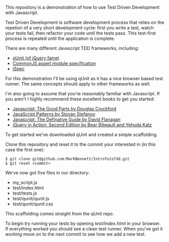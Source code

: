 This repository is a demonstration of how to use Test Driven Development with Javascript.

Test Driven Development is software development process that relies on the repetion of a very short development cycle: first you write a test, watch your tests fail, then refactor your code until the tests pass.  This test-first process is repeated until the application is complete.

There are many different Javascript TDD frameworks, including:

* [qUnit (of jQuery fame)](http://github.com/jquery/qunit)
* [CommonJS assert module specification](http://wiki.commonjs.org/wiki/Unit_Testing/1.0#Assert)
* [jSpec](http://github.com/visionmedia/jspec)

For this demonstration I'll be using qUnit as it has a nice browser based test runner.  The same concepts should apply to other frameworks as well.

I'm also going to assume that you're reasonably familiar with Javascript.  If you aren't I highly recommend these excellent books to get you started:

* [Javascript: The Good Parts by Douglas Crockford](http://www.amazon.com/JavaScript-Good-Parts-Douglas-Crockford/dp/0596517742/ref=sr_1_1?s=books&ie=UTF8&qid=1287528563&sr=1-1)
* [JavaScript Patterns by Stoyan Stefanov](http://www.amazon.com/JavaScript-Patterns-Stoyan-Stefanov/dp/0596806752/ref=sr_1_1?ie=UTF8&s=books&qid=1287528526&sr=1-1-catcorr)
* [Javascript: The Definative Guide by David Flanagan](http://www.amazon.com/JavaScript-Definitive-Guide-David-Flanagan/dp/0596101996/ref=sr_1_1?s=books&ie=UTF8&qid=1287528592&sr=1-1)
* [jQuery in Action: Second Edition by Bear Bibeault and Yehuda Katz](http://www.amazon.com/jQuery-Action-Second-Bear-Bibeault/dp/1935182323/ref=sr_1_1?ie=UTF8&s=books&qid=1287528632&sr=1-1)

To get started we've downloaded qUnit and created a simple scaffolding.

Clone this repository and reset it to the commit your interested in (in this case the first one):

    $ git clone git@github.com:MarkBennett/IntroToJsTdd.git
    $ git reset <commit>

We've now got five files in our directory:

* my_script.js
* test/index.html
* test/tests.js
* test/qunit/qunit.js
* test/qunit/qunit.css

This scaffolding comes straight from the qUnit repo.

To begin try running your tests by opening *test/index.html* in your browser.  If everything worked you should see a clean test runner.  When you've got it working move on to the next commit to see how we add a new test.
